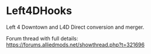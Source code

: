 # Left4DHooks
Left 4 Downtown and L4D Direct conversion and merger.

Forum thread with full details:
https://forums.alliedmods.net/showthread.php?t=321696
